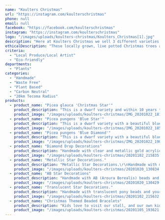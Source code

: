 ```yaml
---
name: "Koulters Christmas"
url: "https://instagram.com/koulterschristmas"
phone: null
email: null
facebook: "https://facebook.com/koulterschristmas"
instagram: "https://instagram.com/koulterschristmas"
logo: "/images/uploads/koulters-christmas/Koulters_Christmas[1].jpg"
description: "Here at Koulters Christmas we sell 3 different varieties of locally grown, live potted Christmas trees and various handmade beaded decorations.\r\nWe are a young family located in Monbulk in the beautiful Dandenong ranges.\r\nBrhydi is a horticulturist who specialised in native indigenous plants before becoming a stay at home mum to our 2 boys. Sam also works in the industry and plants are a big part of our lives.\r\nNormally at this time of year our young family would be participating in local markets and fetes, getting involved with the local communities, but we are still excited to be involved in this adaptive way.\r\nWe enjoy providing people with a more ethical Christmas and saving trees from being cut down each year. Our products also make wonderful gifts for the tricky to buy for!"
ethicalDescription: "These locally grown, live potted Christmas trees are a great ethical alternative to cutting down a live tree or putting up a fake plastic tree.\r\nA potted tree is so much more environmentally friendly and can be used again every year, bigger and better than the last. It not only saves carbon from being released back into the atmosphere when a tree is cut down, but instead stores it and reduces the amount of green waste once Christmas is over.\r\nOur beaded Christmas decorations are made from beads that we saved from going into landfill after a business closed down and they were no longer able to store them. We then started making beaded jewellery and Christmas decorations to add to our seasonal stall."
criteria:
  - "Local Produce/Local Artist"
  - "Eco-friendly"
departments:
  - "Plants"
categories:
  - "Handmade"
  - "Waste Free"
  - "Plant Based"
  - "Carbon Neutral"
  - "20km Tecoma Radius"
products:
  - product_name: "Picea glauca 'Christmas Star'"
    product_description: "This is a dwarf variety and within 10 years they will grow to around 1.5m tall and 80cm wide, the perfect height for a Christmas tree. \r\nThe trees don’t need much work to maintain them, just sun, water and a bigger pot each year. No green thumb required! \r\nAfter Christmas, slowly reintroduce to full sun, fertilise in spring and trim to keep the shape if needed.\r\nThese Christmas trees are great for growing with your family throughout the years and make wonderful gifts for the hard to buy for.\r\n\r\n5 pot sizes available\r\n\r\n6\" - $15 each\r\n8\" - $25 each\r\n10\" - $40 each\r\n12\" - $55 each\r\n13\" - $65 each\r\n\r\nCollection from Monbulk 3793"
    product_image: "/images/uploads/koulters-christmas/IMG_20201022_181946_282[2].jpg"
  - product_name: "Picea pungens 'Blue Star'"
    product_description: "This is a dwarf variety with a beautiful blueish foliage, within 10 years they will grow to around 1.5m tall and 1m wide, the perfect height for a Christmas tree. \r\nThe trees don’t need much work to maintain them, just sun, water and a bigger pot each year. No green thumb required! \r\nAfter Christmas, slowly reintroduce to full sun, fertilise in spring and trim to keep the shape if needed.\r\nThese Christmas trees are great for growing with your family throughout the years and make wonderful gifts for the hard to buy for.\r\n\r\nAvailable in 1 pot size only! \r\n\r\n10\" - $50 each\r\n\r\nPick up from Monbulk VIC 3793"
    product_image: "/images/uploads/koulters-christmas/IMG_20201022_185417_516[1].jpg"
  - product_name: "Picea pungens 'Blue Diamond'"
    product_description: "This is a dwarf variety with a beautiful blueish silver foliage, within 10 years they will grow to around 2m tall and 1m wide, within 20 years they will grow to a max of 4m tall.\r\nHardy and frost tolerant, these trees don’t need much work to maintain them, just sun, water and a bigger pot each year. No green thumb required! \r\nAfter Christmas, slowly reintroduce to full sun, fertilise in spring and trim to keep the shape if needed.\r\nThese Christmas trees are great for growing with your family throughout the years and make wonderful gifts for the hard to buy for.\r\n\r\n2 pot sizes available\r\n\r\n10\" - $55 each\r\n13\" - $100 each\r\n\r\nPick up from Monbulk 3793"
    product_image: "/images/uploads/koulters-christmas/IMG_20201022_190539_913[1].jpg"
  - product_name: "Diamond Drop Decorations"
    product_description: "Handmade with clear and metallic gold acrylic beads. \r\nThese look stunning when the lights shine through them.\r\nAll sets come with a gift bag.\r\nAlso available in green and gold.\r\nSets of 10 for $15, all sets come with a gift bag."
    product_image: "/images/uploads/koulters-christmas/20201102_215835[1].jpg"
  - product_name: "Metallic Star Decorations."
    product_description: "Metallic Star Decorations.\r\nHandmade with metallic pony beads and your choice of clear or jute hangers.\r\nAvailable in metallic silver, gold, copper and bronze.\r\nSets of 10 for $15, all sets come with a gift bag."
    product_image: "/images/uploads/koulters-christmas/20201020_130834[1].jpg"
  - product_name: "AB Star Decorations"
    product_description: "Handmade with AB (Aroura Borealis) beads and your choice of clear or jute hangers.\r\nAvailable in AB purple, pink, blue, yellow, clear or white.\r\nSets of 10 for $15, all sets come with a gift bag."
    product_image: "/images/uploads/koulters-christmas/20201020_130429[1].jpg"
  - product_name: "Translucent Star Decorations."
    product_description: "Handmade with translucent pony beads and your choice of clear or jute hangers.\r\nAvailable in sapphire blue, deep green and deep red.\r\nSets of 10 for $15, all sets come with a gift bag."
    product_image: "/images/uploads/koulters-christmas/20201102_215632[1].jpg"
  - product_name: "Christmas Themed Beaded Bracelets"
    product_description: "Kids love to visit our stall, and our own kids insist on having a bowl of Christmas bracelets on offer.\r\nThese come in kids and adult sizes. They're made with strong stretch string so they're flexible.\r\nVarious Christmas colours, including metallic gold and silver, and translucent green, red and clear.\r\n$2 each or 3 for $5"
    product_image: "/images/uploads/koulters-christmas/20201105_193621[1].jpg"
---
```

